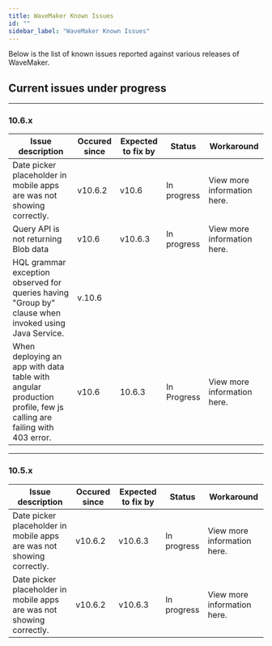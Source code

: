 ```yaml
---
title: WaveMaker Known Issues
id: ""
sidebar_label: "WaveMaker Known Issues"
---
```

Below is the list of known issues reported against various releases of WaveMaker.

## Current issues under progress

---

### 10.6.x

|Issue description|Occured since|Expected to fix by|Status|Workaround|
|---|---|---|---|---|
|Date picker placeholder in mobile apps are was not showing correctly.| v10.6.2|v10.6|In progress|View more information here.|
|Query API is not returning Blob data| v10.6|v10.6.3|In progress|View more information here.|
|HQL grammar exception observed for queries having "Group by" clause when invoked using Java Service.|v.10.6 | | | |
|When deploying an app with data table with angular production profile, few js calling are failing with 403 error.| v10.6|10.6.3|In Progress|View more information here.|

___




### 10.5.x

|Issue description|Occured since|Expected to fix by|Status|Workaround|
|---|---|---|---|---|
|Date picker placeholder in mobile apps are was not showing correctly.| v10.6.2|v10.6.3|In progress|View more information here.|
|Date picker placeholder in mobile apps are was not showing correctly.| v10.6.2|v10.6.3|In progress|View more information here.|
